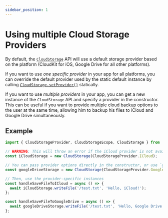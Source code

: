 ```yaml
---
sidebar_position: 1
---
```


# Using multiple Cloud Storage Providers

By default, the [`CloudStorage`](../api/CloudStorage) API will use a default storage provider based on the platform (CloudKit for iOS, Google Drive for all other platforms).

If you want to use _one specific provider_ in your app for all platforms, you can override the default provider used by the static default instance by calling [`CloudStorage.setProvider()`](../api/CloudStorage#setproviderprovider) statically.

If you want to use _multiple providers_ in your app, you can get a new instance of the `CloudStorage` API and specify a provider in the constructor. This can be useful if you want to provide multiple cloud backup options to the user at the same time, allowing him to backup his files to iCloud and Google Drive simultaneously.

## Example

```ts
import { CloudStorageProvider, CloudStorageScope, CloudStorage } from 'react-native-cloud-storage';

// WARNING: This will throw an error if the iCloud provider is not available on the platform (i.e. not on iOS)
const iCloudStorage = new CloudStorage(CloudStorageProvider.ICloud);

// You can pass provider options directly in the constructor, or use `googleDriveStorage.setProviderOptions()`
const googleDriveStorage = new CloudStorage(CloudStorageProvider.GoogleDrive, { accessToken: 'some_access_token' });

// Then, use the provider-specific instances
const handleSaveFileToICloud = async () => {
  await iCloudStorage.writeFile('/test.txt', 'Hello, iCloud!');
};

const handleSaveFileToGoogleDrive = async () => {
  await googleDriveStorage.writeFile('/test.txt', 'Hello, Google Drive!');
};
```
